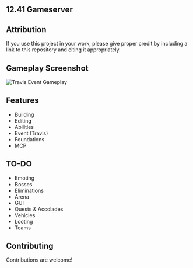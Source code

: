 ## 12.41 Gameserver

## Attribution
If you use this project in your work, please give proper credit by including a link to this repository and citing it appropriately.

## Gameplay Screenshot
![Travis Event Gameplay](https://cdn.discordapp.com/attachments/1284151493863280651/1320944032007983187/image.png?ex=676b707f&is=676a1eff&hm=46759ec201669c011c5cee2ad72a220cf78fd2265d4eaa152626185ccaec46c0&)

## Features
- Building
- Editing
- Abilities
- Event (Travis)
- Foundations
- MCP

## TO-DO
- Emoting
- Bosses
- Eliminations
- Arena
- GUI
- Quests & Accolades
- Vehicles
- Looting
- Teams

## Contributing
Contributions are welcome!
